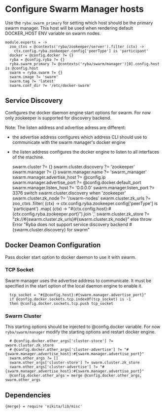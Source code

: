 
# Configure Swarm Manager hosts

Use the `ryba.swarm_primary` for setting which host should be the primary swarm manager.
This host will be used when rendering default DOCKER_HOST ENV variable on swarm nodes.

    module.exports = ->
      zoo_ctxs = @contexts('ryba/zookeeper/server').filter (ctx) ->
        ctx.config.ryba.zookeeper.config['peerType'] is 'participant'
      docker = @config.docker ?= {}
      ryba = @config.ryba ?= {}
      ryba.swarm_primary ?= @contexts('ryba/swarm/manager')[0].config.host is @config.host
      swarm = ryba.swarm ?= {}
      swarm.image ?= 'swarm'
      swarm.tag ?= 'latest'
      swarm.conf_dir ?= '/etc/docker-swarm'

## Service Discovery

Configures the docker daemon engine start options for swarm.
For now only zookeeper is supported for discovery backend.

Note: The listen address and advertise adress are different:
  - the advertise address configures which address CLI should use to communicate
with the swarm manager's docker engine
  - the listen address configures the docker engine to listen to all interfaces of the machine.

      swarm.cluster ?= {}
      swarm.cluster.discovery ?= 'zookeeper'
      swarm.manager ?= {}
      swarm.manager.name ?= 'swarm_manager'
      swarm.manager.advertise_host ?= @config.ip
      swarm.manager.advertise_port ?= @config.docker.default_port
      swarm.manager.listen_host ?= '0.0.0.0'
      swarm.manager.listen_port ?= 3376
      switch swarm.cluster.discovery
        when 'zookeeper'
          swarm.cluster.zk_node ?= '/swarm-nodes'
          swarm.cluster.zk_urls ?= zoo_ctxs
            .filter( (ctx) -> ctx.config.ryba.zookeeper.config['peerType'] is 'participant')
            .map( (ctx) -> "#{ctx.config.host}:#{ctx.config.ryba.zookeeper.port}").join ','
          swarm.cluster.zk_store ?= "zk://#{swarm.cluster.zk_urls}#{swarm.cluster.zk_node}"
        else
          throw Error "Ryba does not support service discovery backend #{swarm.cluster.discovery} for swarm"

## Docker Deamon Configuration

Pass docker start option to docker daemon to use it with swarm.

### TCP Socket

Swarm manager uses the advertise address to communicate. It must be specified
in the start option of the local daemon engine to enable it.

      tcp_socket = "#{@config.host}:#{swarm.manager.advertise_port}"
      if @config.docker.sockets.tcp.indexOf(tcp_socket) is -1
      then @config.docker.sockets.tcp.push tcp_socket

### Swarm Cluster

This starting options should be injected to @config.docker variable. For now 
`ryba/swarm/manager` modify the starting options and restart docker engine.

      # @config.docker.other_args['cluster-store'] ?= swarm.cluster.zk_store
      # @config.docker.other_args['cluster-advertise'] ?= "#{swarm.manager.advertise_host}:#{swarm.manager.advertise_port}"
      swarm.other_args ?= []
      swarm.other_args['cluster-store'] ?= swarm.cluster.zk_store
      swarm.other_args['cluster-advertise'] ?= "#{swarm.manager.advertise_host}:#{swarm.manager.advertise_port}"
      @config.docker.other_args = merge @config.docker.other_args, swarm.other_args

## Dependencies

    {merge} = require 'nikita/lib/misc'
